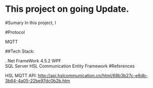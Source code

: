 # This project on going Update. 
#Sumary
In this project, I 

#Protocol 

MQTT 

##Tech Stack: 

 . Net FrameWork 4.5.2 
 WPF  
 SQL Server 
 HSL Communication 
 Entity Framework 
 #References 
 
 
 HSL MQTT API: http://api.hslcommunication.cn/html/68b3b27c-e8db-3b64-4a05-22be97dc0b2b.htm
 
